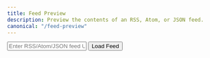 ```yaml
---
title: Feed Preview
description: Preview the contents of an RSS, Atom, or JSON feed.
canonical: "/feed-preview"
---
```


<div class="input-group">
    <input type="text" id="feed-url" placeholder="Enter RSS/Atom/JSON feed URL" />
    <button id="load-feed">Load Feed</button>
</div>

<div id="status" class="status" style="display: none"></div>
<div id="feed-output" class="readable"></div>

<script type="module" src="script.js"></script>
